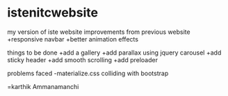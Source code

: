 # istenitcwebsite
my version of iste website
improvements from previous website
+responsive navbar
+better animation effects

things to be done
+add a gallery
+add parallax using jquery carousel
+add sticky header
+add smooth scrolling
+add preloader

problems faced
-materialize.css colliding with bootstrap

=karthik Ammanamanchi
